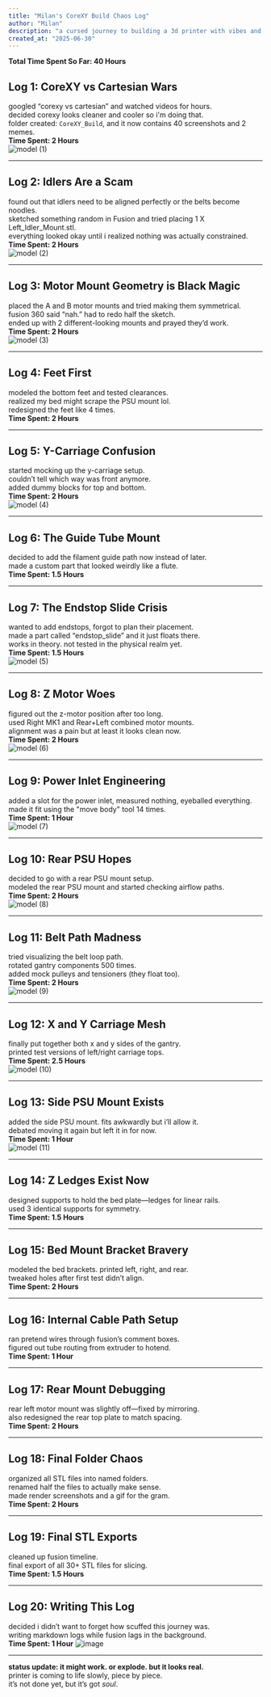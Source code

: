 ```yaml
---
title: "Milan's CoreXY Build Chaos Log"
author: "Milan"
description: "a cursed journey to building a 3d printer with vibes and sleepless CAD"
created_at: "2025-06-30"
---
```


**Total Time Spent So Far: 40 Hours**

## **Log 1: CoreXY vs Cartesian Wars**
googled “corexy vs cartesian” and watched videos for hours.  
decided corexy looks cleaner and cooler so i'm doing that.  
folder created: `CoreXY_Build`, and it now contains 40 screenshots and 2 memes.  
**Time Spent: 2 Hours**  
![model (1)](https://github.com/user-attachments/assets/73e23a4f-75a7-49e1-be8b-05aa226d2a9c)


---

## **Log 2: Idlers Are a Scam**
found out that idlers need to be aligned perfectly or the belts become noodles.  
sketched something random in Fusion and tried placing 1 X Left_Idler_Mount.stl.  
everything looked okay until i realized nothing was actually constrained.  
**Time Spent: 2 Hours**  
![model (2)](https://github.com/user-attachments/assets/44f252b3-18ac-42a3-bb7d-c2ca5932315f)


---

## **Log 3: Motor Mount Geometry is Black Magic**
placed the A and B motor mounts and tried making them symmetrical.  
fusion 360 said “nah.” had to redo half the sketch.  
ended up with 2 different-looking mounts and prayed they’d work.  
**Time Spent: 2 Hours**  
![model (3)](https://github.com/user-attachments/assets/22a757b7-dcf3-4e42-9d28-8bd60aedcac0)


---

## **Log 4: Feet First**
modeled the bottom feet and tested clearances.  
realized my bed might scrape the PSU mount lol.  
redesigned the feet like 4 times.  
**Time Spent: 2 Hours**  


---

## **Log 5: Y-Carriage Confusion**
started mocking up the y-carriage setup.  
couldn’t tell which way was front anymore.  
added dummy blocks for top and bottom.  
**Time Spent: 2 Hours**  
![model (4)](https://github.com/user-attachments/assets/39702db8-df68-468d-87aa-d0e14a8e906a)


---

## **Log 6: The Guide Tube Mount**
decided to add the filament guide path now instead of later.  
made a custom part that looked weirdly like a flute.  
**Time Spent: 1.5 Hours**  


---

## **Log 7: The Endstop Slide Crisis**
wanted to add endstops, forgot to plan their placement.  
made a part called “endstop_slide” and it just floats there.  
works in theory. not tested in the physical realm yet.  
**Time Spent: 1.5 Hours**  
![model (5)](https://github.com/user-attachments/assets/868ab17f-b00c-4399-80bb-eb491033797e)


---

## **Log 8: Z Motor Woes**
figured out the z-motor position after too long.  
used Right MK1 and Rear+Left combined motor mounts.  
alignment was a pain but at least it looks clean now.  
**Time Spent: 2 Hours**  
![model (6)](https://github.com/user-attachments/assets/76529a65-0232-49e4-859a-ea032c200588)


---

## **Log 9: Power Inlet Engineering**
added a slot for the power inlet, measured nothing, eyeballed everything.  
made it fit using the "move body" tool 14 times.  
**Time Spent: 1 Hour**  
![model (7)](https://github.com/user-attachments/assets/e1aca87c-0aed-4390-8bca-65b80cdf5c71)


---

## **Log 10: Rear PSU Hopes**
decided to go with a rear PSU mount setup.  
modeled the rear PSU mount and started checking airflow paths.  
**Time Spent: 2 Hours**  
![model (8)](https://github.com/user-attachments/assets/3a9e3beb-1237-4e97-bb5a-5f915dc1b30c)


---

## **Log 11: Belt Path Madness**
tried visualizing the belt loop path.  
rotated gantry components 500 times.  
added mock pulleys and tensioners (they float too).  
**Time Spent: 2 Hours**  
![model (9)](https://github.com/user-attachments/assets/70d2c5dd-6dc9-45e8-a3bf-68094b0e9fe6)


---

## **Log 12: X and Y Carriage Mesh**
finally put together both x and y sides of the gantry.  
printed test versions of left/right carriage tops.  
**Time Spent: 2.5 Hours**  
![model (10)](https://github.com/user-attachments/assets/955f4f6e-ddb8-4ee3-8802-be70fdef771e)


---

## **Log 13: Side PSU Mount Exists**
added the side PSU mount. fits awkwardly but i’ll allow it.  
debated moving it again but left it in for now.  
**Time Spent: 1 Hour**  
![model (11)](https://github.com/user-attachments/assets/8859920b-f578-4192-8dc5-ed922402ca79)


---

## **Log 14: Z Ledges Exist Now**
designed supports to hold the bed plate—ledges for linear rails.  
used 3 identical supports for symmetry.  
**Time Spent: 1.5 Hours**  


---

## **Log 15: Bed Mount Bracket Bravery**
modeled the bed brackets. printed left, right, and rear.  
tweaked holes after first test didn’t align.  
**Time Spent: 2 Hours**  

---

## **Log 16: Internal Cable Path Setup**
ran pretend wires through fusion’s comment boxes.  
figured out tube routing from extruder to hotend.  
**Time Spent: 1 Hour**  


---

## **Log 17: Rear Mount Debugging**
rear left motor mount was slightly off—fixed by mirroring.  
also redesigned the rear top plate to match spacing.  
**Time Spent: 2 Hours**  


---

## **Log 18: Final Folder Chaos**
organized all STL files into named folders.  
renamed half the files to actually make sense.  
made render screenshots and a gif for the gram.  
**Time Spent: 2 Hours**  


---

## **Log 19: Final STL Exports**
cleaned up fusion timeline.  
final export of all 30+ STL files for slicing.  
**Time Spent: 1.5 Hours**  


---

## **Log 20: Writing This Log**
decided i didn’t want to forget how scuffed this journey was.  
writing markdown logs while fusion lags in the background.  
**Time Spent: 1 Hour**
![image](https://github.com/user-attachments/assets/02b1944d-0b0a-4319-8f0e-4e851b987e6c)


---

**status update: it might work. or explode. but it looks real.**  
printer is coming to life slowly, piece by piece.  
it’s not done yet, but it’s got *soul*.  


